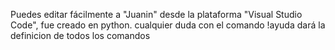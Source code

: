 Puedes editar fácilmente a "Juanin" desde la plataforma "Visual Studio Code", fue creado en python.
cualquier duda con el comando !ayuda dará la definicion de todos los comandos
